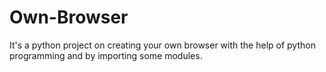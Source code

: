 # Own-Browser
It's a python project on creating your own browser with the help of python programming and by importing some modules.
